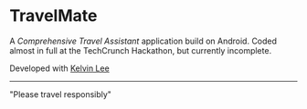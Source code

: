 TravelMate
==========

A *Comprehensive Travel Assistant* application build on Android. Coded almost in full at the TechCrunch Hackathon, but currently incomplete.

Developed with [Kelvin Lee](https://github.com/sweetcheekz)

---

"Please travel responsibly"